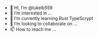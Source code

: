 - 👋 Hi, I’m @lukelb559
- 👀 I’m interested in ...
- 🌱 I’m currently learning Rust TypeScrypt
- 💞️ I’m looking to collaborate on ...
- 📫 How to reach me ...

<!---
lukelb559/lukelb559 is a ✨ special ✨ repository because its `README.md` (this file) appears on your GitHub profile.
You can click the Preview link to take a look at your changes.
--->
